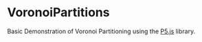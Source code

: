 # VoronoiPartitions
Basic Demonstration of Voronoi Partitioning using the [P5.js](https://p5js.org/) library.
